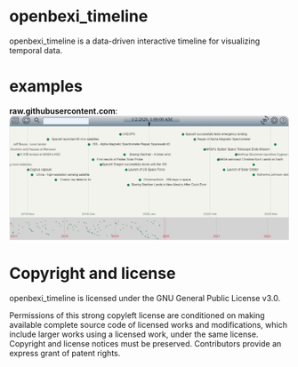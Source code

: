 # openbexi_timeline
openbexi_timeline is a data-driven interactive timeline for visualizing temporal data.

# examples
**raw.githubusercontent.com**:
<img src="https://raw.githubusercontent.com/arcazj/openbexi_timeline/master/doc/openbexi_timeline_space_exploration.png?sanitize=true&raw=true" />

# Copyright and license
openbexi_timeline is licensed under the GNU General Public License v3.0.

Permissions of this strong copyleft license are conditioned on making available complete source code of licensed works and modifications, which include larger works using a licensed work, under the same license. Copyright and license notices must be preserved. Contributors provide an express grant of patent rights.
